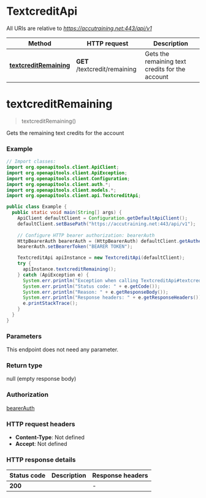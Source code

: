 # TextcreditApi

All URIs are relative to *https://accutraining.net:443/api/v1*

Method | HTTP request | Description
------------- | ------------- | -------------
[**textcreditRemaining**](TextcreditApi.md#textcreditRemaining) | **GET** /textcredit/remaining | Gets the remaining text credits for the account


<a name="textcreditRemaining"></a>
# **textcreditRemaining**
> textcreditRemaining()

Gets the remaining text credits for the account

### Example
```java
// Import classes:
import org.openapitools.client.ApiClient;
import org.openapitools.client.ApiException;
import org.openapitools.client.Configuration;
import org.openapitools.client.auth.*;
import org.openapitools.client.models.*;
import org.openapitools.client.api.TextcreditApi;

public class Example {
  public static void main(String[] args) {
    ApiClient defaultClient = Configuration.getDefaultApiClient();
    defaultClient.setBasePath("https://accutraining.net:443/api/v1");
    
    // Configure HTTP bearer authorization: bearerAuth
    HttpBearerAuth bearerAuth = (HttpBearerAuth) defaultClient.getAuthentication("bearerAuth");
    bearerAuth.setBearerToken("BEARER TOKEN");

    TextcreditApi apiInstance = new TextcreditApi(defaultClient);
    try {
      apiInstance.textcreditRemaining();
    } catch (ApiException e) {
      System.err.println("Exception when calling TextcreditApi#textcreditRemaining");
      System.err.println("Status code: " + e.getCode());
      System.err.println("Reason: " + e.getResponseBody());
      System.err.println("Response headers: " + e.getResponseHeaders());
      e.printStackTrace();
    }
  }
}
```

### Parameters
This endpoint does not need any parameter.

### Return type

null (empty response body)

### Authorization

[bearerAuth](../README.md#bearerAuth)

### HTTP request headers

 - **Content-Type**: Not defined
 - **Accept**: Not defined

### HTTP response details
| Status code | Description | Response headers |
|-------------|-------------|------------------|
**200** |  |  -  |

